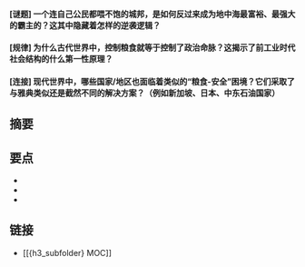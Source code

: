 #### [谜题] 一个连自己公民都喂不饱的城邦，是如何反过来成为地中海最富裕、最强大的霸主的？这其中隐藏着怎样的逆袭逻辑？


#### [规律] 为什么古代世界中，控制粮食就等于控制了政治命脉？这揭示了前工业时代社会结构的什么第一性原理？


#### [连接] 现代世界中，哪些国家/地区也面临着类似的“粮食-安全”困境？它们采取了与雅典类似还是截然不同的解决方案？（例如新加坡、日本、中东石油国家）


## 摘要


## 要点

- 
- 
- 

## 链接

- [[{h3_subfolder} MOC]]
